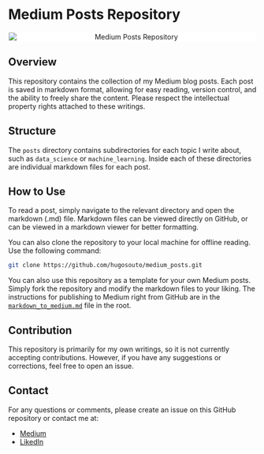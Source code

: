 # Medium Posts Repository

<p align="center">
    <img src="https://miro.medium.com/v2/resize:fit:830/1*Ra88BZ-CSTovFS2ZSURBgg.png" alt="Medium Posts Repository" style="display: block; padding: 1px 1px; background-color: white; margin: 0 0">
</p>

## Overview

This repository contains the collection of my Medium blog posts. Each post is saved
in markdown format, allowing for easy reading, version control, and the ability to
freely share the content. Please respect the intellectual property rights attached
to these writings.

## Structure

The `posts` directory contains subdirectories for each topic I write about, such
as `data_science` or `machine_learning`. Inside each of these directories are
individual markdown files for each post.

## How to Use

To read a post, simply navigate to the relevant directory and open the markdown
(.md) file. Markdown files can be viewed directly on GitHub, or can be viewed in
a markdown viewer for better formatting.

You can also clone the repository to your local machine for offline reading.
Use the following command:

```bash
git clone https://github.com/hugosouto/medium_posts.git
```

You can also use this repository as a template for your own Medium posts. Simply
fork the repository and modify the markdown files to your liking. The
instructions for publishing to Medium right from GitHub are in the
[`markdown_to_medium.md`](./markdown_to_medium.md) file in the root.

## Contribution

This repository is primarily for my own writings, so it is not currently accepting
contributions. However, if you have any suggestions or corrections, feel free to
open an issue.

## Contact

For any questions or comments, please create an issue on this GitHub repository or
contact me at:

- [Medium](https://medium.com/@hugosouto)
- [LikedIn](https://www.linkedin.com/in/hsouto/)
